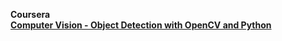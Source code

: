 **Coursera**  
[**Computer Vision - Object Detection with OpenCV and Python**](https://www.coursera.org/learn/computer-vision-object-detection)
